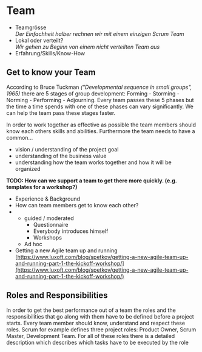 # Team

* Teamgrösse  
  _Der Einfachheit halber rechnen wir mit einem einzigen Scrum Team_
* Lokal oder verteilt?  
  _Wir gehen zu Beginn von einem nicht verteilten Team aus_
* Erfahrung/Skills/Know-How

## Get to know your Team

According to Bruce Tuckman _\("Developmental sequence in small groups", 1965\)_  there are 5 stages of group development: Forming - Storming - Norming - Performing - Adjourning. Every team passes these 5 phases but the time a time spends with one of these phases can vary significantly. We can help the team pass these stages faster.

In order to work together as effective as possible the team members should know each others skills and abilities. Furthermore the team needs to have a common...

* vision / understanding of the project goal
* understanding of the business value
* understanding how the team works together and how it will be organized

**TODO: How can we support a team to get there more quickly. \(e.g. templates for a workshop?\)**

* Experience & Background
* How can team members get to know each other?
* * guided / moderated
    * Questionnaire
    * Everybody introduces himself
    * Workshops
  * Ad hoc
* Getting a new Agile team up and running  
  [https://www.luxoft.com/blog/spetkov/getting-a-new-agile-team-up-and-running-part-1-the-kickoff-workshop/](https://www.luxoft.com/blog/spetkov/getting-a-new-agile-team-up-and-running-part-1-the-kickoff-workshop/)

## Roles and Responsibilities

In order to get the best performance out of a team the roles and the responsibilities that go along with them have to be defined before a project starts. Every team member should know, understand and respect these roles. Scrum for example defines three project roles: Product Owner, Scrum Master, Development Team. For all of these roles there is a detailed description which describes which tasks have to be executed by the role

